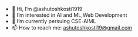 - 👋 Hi, I’m @ashutoshkosti1919
- 👀 I’m interested in AI and ML,Web Development
- 🌱 I’m currently persuing CSE-AIML
- 📫 How to reach me:
     ashutoshkosti19@gmail.com

